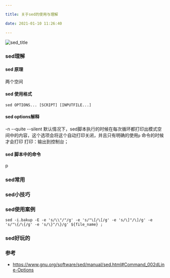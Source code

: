 ```yaml
---

title: 关于sed的使用与理解

date: 2021-01-10 11:26:40

---
```




![sed_title](https://azou.tech/blog/static/image/sed_title.png)



### sed理解

#### sed 原理
两个空间

#### sed 使用格式

`sed OPTIONS... [SCRIPT] [INPUTFILE...]`

#### sed  options解释

-n
--quite
--silent
		默认情况下，sed脚本执行的时候在每次循环都打印出模式空间中的内容，这个选项会将这个自动打印关闭，并且只有明确的使用`p`		命令的时候才会打印
		打印：输出到控制台；



#### sed 脚本中的命令

p 


### sed常用

### sed小技巧

### sed使用案例



`sed -i.bakup -E -e 's/\\"/"/g' -e 's/"\[/\[/g' -e 's/\]"/\]/g' -e 's/"\{/\{/g' -e 's/\}"/\}/g' ${file_name} ;`

### sed好玩的




### 参考
- https://www.gnu.org/software/sed/manual/sed.html#Command_002dLine-Options

